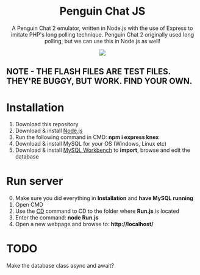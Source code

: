 <h1 align="center">Penguin Chat JS</h1>
<p align="center">A Penguin Chat 2 emulator, written in Node.js with the use of Express to imitate PHP's long polling technique. Penguin Chat 2 originally used long polling, but we can use this in Node.js as well!</p>
<p align="center"><img src="https://i.imgur.com/sfH04Fn.png"></p>

## NOTE - THE FLASH FILES ARE TEST FILES. THEY'RE BUGGY, BUT WORK. FIND YOUR OWN.

# Installation

1. Download this repository
2. Download & install [Node.js](https://nodejs.org/en/)
3. Run the following command in CMD: <b>npm i express knex</b>
4. Download & install MySQL for your OS (Windows, Linux etc)
5. Download & install [MySQL Workbench](https://www.mysql.com/products/workbench/) to <b>import</b>, browse and edit the database

# Run server

0. Make sure you did everything in <b>Installation</b> and <b>have MySQL running</b>
1. Open CMD
2. Use the [CD](https://ss64.com/nt/cd.html) command to CD to the folder where <b>Run.js</b> is located
3. Enter the command: <b>node Run.js</b>
4. Open a new webpage and browse to: <b>http://localhost/</b>

# TODO

Make the database class async and await?